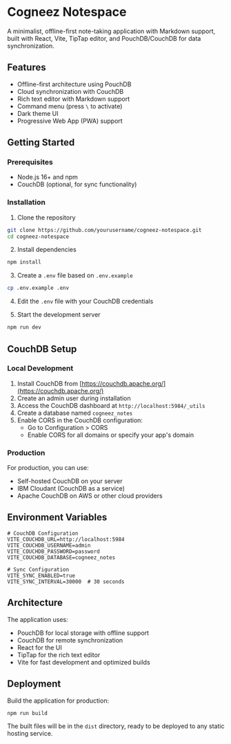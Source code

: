 # Cogneez Notespace

A minimalist, offline-first note-taking application with Markdown support, built with React, Vite, TipTap editor, and PouchDB/CouchDB for data synchronization.

## Features

- Offline-first architecture using PouchDB
- Cloud synchronization with CouchDB
- Rich text editor with Markdown support
- Command menu (press `\` to activate)
- Dark theme UI
- Progressive Web App (PWA) support

## Getting Started

### Prerequisites

- Node.js 16+ and npm
- CouchDB (optional, for sync functionality)

### Installation

1. Clone the repository
```bash
git clone https://github.com/yourusername/cogneez-notespace.git
cd cogneez-notespace
```

2. Install dependencies
```bash
npm install
```

3. Create a `.env` file based on `.env.example`
```bash
cp .env.example .env
```

4. Edit the `.env` file with your CouchDB credentials

5. Start the development server
```bash
npm run dev
```

## CouchDB Setup

### Local Development

1. Install CouchDB from [https://couchdb.apache.org/](https://couchdb.apache.org/)
2. Create an admin user during installation
3. Access the CouchDB dashboard at `http://localhost:5984/_utils`
4. Create a database named `cogneez_notes`
5. Enable CORS in the CouchDB configuration:
   - Go to Configuration > CORS
   - Enable CORS for all domains or specify your app's domain

### Production

For production, you can use:
- Self-hosted CouchDB on your server
- IBM Cloudant (CouchDB as a service)
- Apache CouchDB on AWS or other cloud providers

## Environment Variables

```
# CouchDB Configuration
VITE_COUCHDB_URL=http://localhost:5984
VITE_COUCHDB_USERNAME=admin
VITE_COUCHDB_PASSWORD=password
VITE_COUCHDB_DATABASE=cogneez_notes

# Sync Configuration
VITE_SYNC_ENABLED=true
VITE_SYNC_INTERVAL=30000  # 30 seconds
```

## Architecture

The application uses:
- PouchDB for local storage with offline support
- CouchDB for remote synchronization
- React for the UI
- TipTap for the rich text editor
- Vite for fast development and optimized builds

## Deployment

Build the application for production:

```bash
npm run build
```

The built files will be in the `dist` directory, ready to be deployed to any static hosting service.
